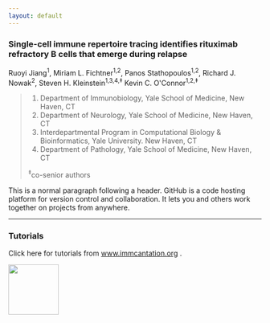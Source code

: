 ```yaml
---
layout: default
---
```


### Single-cell immune repertoire tracing identifies rituximab refractory B cells that emerge during relapse
Ruoyi Jiang<sup>1</sup>, Miriam L. Fichtner<sup>1,2</sup>, Panos Stathopoulos<sup>1,2</sup>, Richard J. Nowak<sup>2</sup>, Steven H. Kleinstein<sup>1,3,4,‡</sup> Kevin C. O'Connor<sup>1,2,‡</sup>
> 1. Department of Immunobiology, Yale School of Medicine, New Haven, CT
> 2. Department of Neurology, Yale School of Medicine, New Haven, CT
> 3. Interdepartmental Program in Computational Biology & Bioinformatics, Yale University. New Haven, CT
> 4. Department of Pathology, Yale School of Medicine, New Haven, CT
> 
> <sup>‡</sup>co-senior authors

This is a normal paragraph following a header. GitHub is a code hosting platform for version control and collaboration. It lets you and others work together on projects from anywhere.

* * *

### Tutorials

Click here for tutorials from <a href="immcantation.readthedocs.io" rel = "Tutorials"> www.immcantation.org </a>.

<a href="https://changeo.readthedocs.io/en/latest/examples/10x.html" rel = "Tutorials">
<img src="https://immcantation.readthedocs.io/en/latest/_static/immcantation.png" width="100" height="100"></a>

